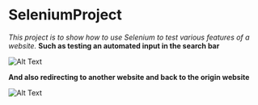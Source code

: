 # SeleniumProject
*This project is to show how to use Selenium to test various features of a website.*
**Such as testing an automated input in the search bar**

![ Alt Text](https://media.giphy.com/media/CWYPkXNOW0lDMRBlkN/giphy.gif)



**And also redirecting to another website and back to the origin website**


![ Alt Text](https://media.giphy.com/media/4LFgfkeGsAe8rahtMg/giphy.gif)

